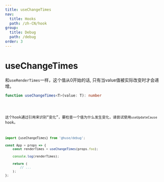 ```yaml
---
title: useChangeTimes
nav:
  title: Hooks
  path: /zh-CN/hook
group:
  title: Debug
  path: /debug
order: 3
---
```


# useChangeTimes

和`useRenderTimes`一样，这个值从0开始的话, 只有当value值被实际改变时才会递增。

```typescript
function useChangeTimes<T>(value: T): number
```

<code src="./demo/useChangeTimes.tsx">

这个hook通过引用来识别“变化”，要检查一个值为什么发生变化，请尝试使用`useUpdateCause` hook。

```javascript
import {useChangeTimes} from '@huse/debug';

const App = props => {
    const renderTimes = useChangeTimes(props.foo);

    console.log(renderTimes);

    return (
        // ...
    );
};
```